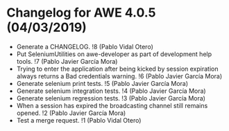 # Changelog for AWE 4.0.5 (04/03/2019)

- Generate a CHANGELOG. !8 (Pablo Vidal Otero)
- Put SeleniumUtilities on awe-developer as part of development help tools. !7 (Pablo Javier García Mora)
- Trying to enter the application after being kicked by session expiration always returns a Bad credentials warning. !6 (Pablo Javier García Mora)
- Generate selenium print tests. !5 (Pablo Javier García Mora)
- Generate selenium integration tests. !4 (Pablo Javier García Mora)
- Generate selenium regression tests. !3 (Pablo Javier García Mora)
- When a session has expired the broadcasting channel still remains opened. !2 (Pablo Javier García Mora)
- Test a merge request. !1 (Pablo Vidal Otero)

